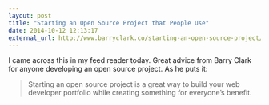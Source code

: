 ```yaml
---
layout: post
title: "Starting an Open Source Project that People Use"
date: 2014-10-12 12:13:17
external_url: http://www.barryclark.co/starting-an-open-source-project/
---
```


I came across this in my feed reader today. Great advice from Barry Clark for anyone developing an open source project. As he puts it:

> Starting an open source project is a great way to build your web developer portfolio while creating something for everyone’s benefit.